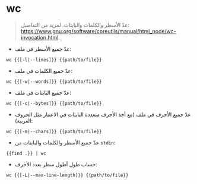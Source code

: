 # wc

> عدّ الأسطر والكلمات والبايتات.
> لمزيد من التفاصيل: <https://www.gnu.org/software/coreutils/manual/html_node/wc-invocation.html>.

- عدّ جميع الأسطر في ملف:

`wc {{[-l|--lines]}} {{path/to/file}}`

- عدّ جميع الكلمات في ملف:

`wc {{[-w|--words]}} {{path/to/file}}`

- عدّ جميع البايتات في ملف:

`wc {{[-c|--bytes]}} {{path/to/file}}`

- عدّ جميع الأحرف في ملف (مع أخذ الأحرف متعددة البايتات في الاعتبار مثل الحروف العربية):

`wc {{[-m|--chars]}} {{path/to/file}}`

- عدّ جميع الأسطر والكلمات والبايتات من `stdin`:

`{{find .}} | wc`

- حساب طول أطول سطر بعدد الأحرف:

`wc {{[-L|--max-line-length]}} {{path/to/file}}`
